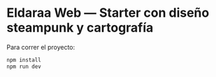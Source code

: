 # Eldaraa Web — Starter con diseño steampunk y cartografía

Para correr el proyecto:

```bash
npm install
npm run dev
```